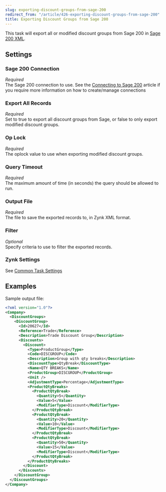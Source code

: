 ```yaml
---
slug: exporting-discount-groups-from-sage-200
redirect_from: "/article/426-exporting-discount-groups-from-sage-200"
title: Exporting Discount Groups from Sage 200
---
```

This task will export all or modified discount groups from Sage 200 in [Sage 200 XML](sage-200-xml).

## Settings
### Sage 200 Connection
_Required_  
The Sage 200 connection to use.  See the [Connecting to Sage 200](connecting-to-sage-200) article if you require more information on how to create/manage connections

### Export All Records
_Required_  
Set to true to export all discount groups from Sage, or false to only export modified discount groups.

### Op Lock
_Required_  
The oplock value to use when exporting modified discount groups.

### Query Timeout
_Required_  
The maximum amount of time (in seconds) the query should be allowed to run.

### Output File
_Required_  
The file to save the exported records to, in Zynk XML format.

### Filter
_Optional_  
Specify criteria to use to filter the exported records.

### Zynk Settings
See [Common Task Settings](common-task-settings)

## Examples
Sample output file:

```xml
<?xml version="1.0"?>
<Company>
  <DiscountGroups>
    <DiscountGroup>
      <Id>20627</Id>
      <Reference>Trade</Reference>
      <Description>Trade Discount Group</Description>
      <Discounts>
        <Discount>
          <Type>ProductGroup</Type>
          <Code>DISCGROUP</Code>
          <Description>Group with qty breaks</Description>
          <DiscountType>QtyBreak</DiscountType>
          <Name>QTY BREAKS</Name>
          <ProductGroup>DISCGROUP</ProductGroup>
          <Unit />
          <AdjustmentType>Percentage</AdjustmentType>
          <ProductQtyBreaks>
            <ProductQtyBreak>
              <Quantity>5</Quantity>
              <Value>5</Value>
              <ModifierType>Discount</ModifierType>
            </ProductQtyBreak>
            <ProductQtyBreak>
              <Quantity>20</Quantity>
              <Value>10</Value>
              <ModifierType>Discount</ModifierType>
            </ProductQtyBreak>
            <ProductQtyBreak>
              <Quantity>50</Quantity>
              <Value>15</Value>
              <ModifierType>Discount</ModifierType>
            </ProductQtyBreak>
          </ProductQtyBreaks>
        </Discount>
      </Discounts>
    </DiscountGroup>
  </DiscountGroups>
</Company>
```